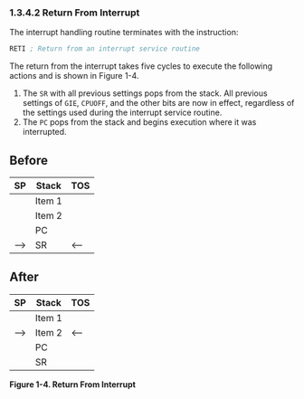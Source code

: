 ### 1.3.4.2 Return From Interrupt

The interrupt handling routine terminates with the instruction:

```asm
RETI ; Return from an interrupt service routine
```

The return from the interrupt takes five cycles to execute the following actions and is shown in Figure 1-4.

1. The `SR` with all previous settings pops from the stack. All previous settings of `GIE`, `CPUOFF`, and the other bits are now in effect, regardless of the settings used during the interrupt service routine.
1. The `PC` pops from the stack and begins execution where it was interrupted.

<a id="figure-1-4"></a>

## Before

| SP  | Stack  | TOS |
| --- | ------ | --- |
|     | Item 1 |     |
|     | Item 2 |     |
|     | PC     |     |
| --> | SR     | <-- |

## After

| SP  | Stack  | TOS |
| --- | ------ | --- |
|     | Item 1 |     |
| --> | Item 2 | <-- |
|     | PC     |     |
|     | SR     |     |

**Figure 1-4. Return From Interrupt**
